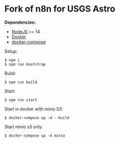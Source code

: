# Fork of n8n for USGS Astro
**Dependencies:**
- [NodeJS](https://nodejs.org) >= 14
- [Docker](https://docs.docker.com/engine/install)
- [docker-compose](https://docs.docker.com/compose/install)

Setup:
```console
$ npm i
$ npm run bootstrap
```

Build:
```
$ npm run build
```

Start:
```
$ npm run start
```

Start in docker with minio S3:
```
$ docker-compose up -d --build
```

Start minio s3 only:
```
$ docker-compose up -d minio
```
